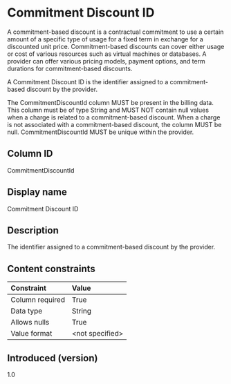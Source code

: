 # Commitment Discount ID

A commitment-based discount is a contractual commitment to use a certain amount of a specific type of usage for a fixed term in exchange for a discounted unit price. Commitment-based discounts can cover either usage or cost of various resources such as virtual machines or databases. A provider can offer various pricing models, payment options, and term durations for commitment-based discounts.

A Commitment Discount ID is the identifier assigned to a commitment-based discount by the provider.

The CommitmentDiscountId column MUST be present in the billing data. This column must be of type String and MUST NOT contain null values when a charge is related to a commitment-based discount. When a charge is not associated with a commitment-based discount, the column MUST be null. CommitmentDiscountId MUST be unique within the provider.

## Column ID

CommitmentDiscountId

## Display name

Commitment Discount ID

## Description

The identifier assigned to a commitment-based discount by the provider.

## Content constraints

|    Constraint   |      Value       |
|:----------------|:-----------------|
| Column required | True             |
| Data type       | String           |
| Allows nulls    | True             |
| Value format    | \<not specified> |

## Introduced (version)

1.0
